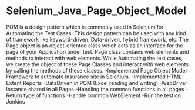 # Selenium_Java_Page_Object_Model
POM is a design pattern which is commonly used in Selenium for Automating the Test Cases. This design pattern can be used with any kind of framework like keyword-driven, Data-driven, hybrid framework, etc. The Page object is an object-oriented class which acts as an interface for the page of your Application under test. Page class contains web elements and methods to interact with web elements. While Automating the test cases, we create the object of these Page Classes and interact with web elements by calling the methods of these classes.  -Implemented Page Object Model Framework to automate Insurance site in Selenium. -Implemented HTML Extent Reports -DataDriven in POM (Excel reading and writing) -WebDriver Instance shared in all Pages -Handling the common functions in all pages -Return type of functions -Handle common WebElement -Run the test on Jenkins
